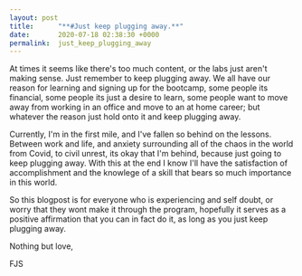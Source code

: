 ```yaml
---
layout: post
title:      "**#Just keep plugging away.**"
date:       2020-07-18 02:38:30 +0000
permalink:  just_keep_plugging_away
---
```


At times it seems like there's too much content, or the labs just aren't making sense. Just remember to keep plugging away. We all have our reason for learning and signing up for the bootcamp, some people its financial, some people its just a desire to learn, some people want to move away from working in an office and move to an at home career; but whatever the reason just hold onto it and keep plugging away. 

Currently, I'm in the first mile, and I've fallen so behind on the lessons. Between work and life, and anxiety surrounding all of the chaos in the world from Covid, to civil unrest, its okay that I'm behind, because just going to keep plugging away. With this at the end I know I'll have the satisfaction of accomplishment and the knowlege of a skill that bears so much importance in this world. 

So this blogpost is for everyone who is experiencing and self doubt, or worry that they wont make it through the program, hopefully it serves as a positive affirmation that you can in fact do it, as long as you just keep plugging away.

Nothing but love,

FJS

